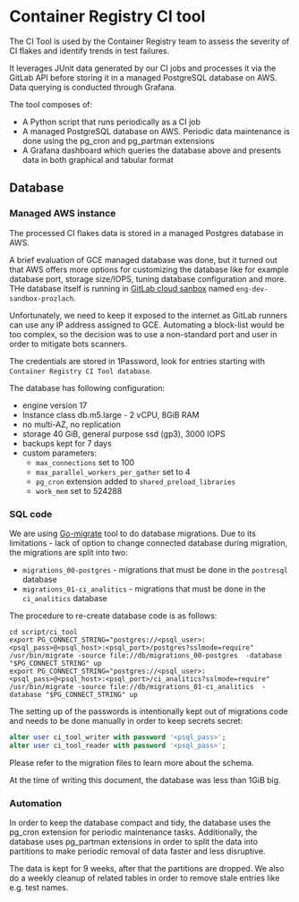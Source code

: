 # Container Registry CI tool

The CI Tool is used by the Container Registry team to assess the severity of CI flakes and identify trends in test failures.

It leverages JUnit data generated by our CI jobs and processes it via the GitLab API before storing it in a managed PostgreSQL database on AWS.
Data querying is conducted through Grafana.

The tool composes of:

- A Python script that runs periodically as a CI job
- A managed PostgreSQL database on AWS. Periodic data maintenance is done using the pg_cron and pg_partman extensions
- A Grafana dashboard which queries the database above and presents data in both graphical and tabular format

## Database

### Managed AWS instance

The processed CI flakes data is stored in a managed Postgres database in AWS.

A brief evaluation of GCE managed database was done, but it turned out that AWS offers more options for customizing the database like for example database port, storage size/IOPS, tuning database configuration and more.
THe database itself is running in [GitLab cloud sanbox](https://gitlabsandbox.cloud/) named `eng-dev-sandbox-prozlach`.

Unfortunately, we need to keep it exposed to the internet as GitLab runners can use any IP address assigned to GCE.
Automating a block-list would be too complex, so the decision was to use a non-standard port and user in order to mitigate bots scanners.

The credentials are stored in 1Password, look for entries starting with `Container Registry CI Tool database`.

The database has following configuration:

- engine version 17
- Instance class db.m5.large - 2 vCPU, 8GiB RAM
- no multi-AZ, no replication
- storage 40 GiB, general purpose ssd (gp3), 3000 IOPS
- backups kept for 7 days
- custom parameters:
  - `max_connections` set to 100
  - `max_parallel_workers_per_gather` set to 4
  - `pg_cron` extension added to `shared_preload_libraries`
  - `work_mem` set to 524288

### SQL code

We are using [Go-migrate](https://github.com/golang-migrate/migrate) tool to do database migrations.
Due to its limitations - lack of option to change connected database during migration, the migrations are split into two:

- `migrations_00-postgres` - migrations that must be done in the `postresql` database
- `migrations_01-ci_analitics` - migrations that must be done in the `ci_analitics` database

The procedure to re-create database code is as follows:

```shell
cd script/ci_tool
export PG_CONNECT_STRING="postgres://<psql_user>:<psql_pass>@<psql_host>:<psql_port>/postgres?sslmode=require"
/usr/bin/migrate -source file://db/migrations_00-postgres  -database "$PG_CONNECT_STRING" up
export PG_CONNECT_STRING="postgres://<psql_user>:<psql_pass>@<psql_host>:<psql_port>/ci_analitics?sslmode=require"
/usr/bin/migrate -source file://db/migrations_01-ci_analitics  -database "$PG_CONNECT_STRING" up
```

The setting up of the passwords is intentionally kept out of migrations code and needs to be done manually in order to keep secrets secret:

```sql
alter user ci_tool_writer with password '<psql_pass>';
alter user ci_tool_reader with password '<psql_pass>';
```

Please refer to the migration files to learn more about the schema.

At the time of writing this document, the database was less than 1GiB big.

### Automation

In order to keep the database compact and tidy, the database uses the pg_cron extension for periodic maintenance tasks.
Additionally, the database uses pg_partman extensions in order to split the data into partitions to make periodic removal of data faster and less disruptive.

The data is kept for 9 weeks, after that the partitions are dropped.
We also do a weekly cleanup of related tables in order to remove stale entries like e.g. test names.
